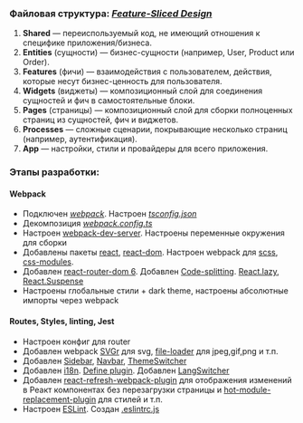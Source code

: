 ### Файловая структура: [*Feature-Sliced Design*](https://feature-sliced.design/ru/)

1. **Shared** — переиспользуемый код, не имеющий отношения к специфике приложения/бизнеса.
2. **Entities** (сущности) — бизнес-сущности (например, User, Product или Order).
3. **Features** (фичи) — взаимодействия с пользователем, действия, которые несут бизнес-ценность для пользователя.
4. **Widgets** (виджеты) — композиционный слой для соединения сущностей и фич в самостоятельные блоки.
5. **Pages** (страницы) — композиционный слой для сборки полноценных страниц из сущностей, фич и виджетов.
6. **Processes** — сложные сценарии, покрывающие несколько страниц (например, аутентификация).
7. **App** — настройки, стили и провайдеры для всего приложения.


### Этапы разработки:
#### Webpack
 - Подключен [*webpack*](https://webpack.js.org/). Настроен *[tsconfig.json](tsconfig.json)*
 - Декомпозиция *[webpack.config.ts](webpack.config.ts)*
 - Настроен [webpack-dev-server](https://webpack.js.org/configuration/dev-server/). Настроены переменные окружения для сборки
 - Добавлены пакеты [react](https://ru.reactjs.org), [react-dom](https://ru.reactjs.org/docs/react-dom.html). Настроен webpack для [scss](https://sass-scss.ru), [css-modules](https://github.com/css-modules/css-modules). 
 - Добавлен [react-router-dom 6](https://reactrouter.com/en/v6.3.0/getting-started/overview). Добавлен [Code-splitting](https://reactjs.org/docs/code-splitting.html). [React.lazy](https://reactjs.org/docs/code-splitting.html#reactlazy), [React.Suspense](https://reactjs.org/docs/react-api.html#reactsuspense)
 - Настроены глобальные стили + dark theme, настроены абсолютные импорты через webpack

#### Routes, Styles, linting, Jest
 - Настроен конфиг для router
 - Добавлен webpack [SVGr](https://www.npmjs.com/package/@svgr/webpack) для svg, [file-loader](https://v4.webpack.js.org/loaders/file-loader/) для jpeg,gif,png и т.п.
 - Добавлен [Sidebar](src/widget/Sidebar/UI/Sidebar/Sidebar.tsx), [Navbar](src/widget/Navbar/UI/Navbar.tsx), [ThemeSwitcher](src/shared/UI/ThemeSwitcher/ThemeSwitcher.tsx)
 - Добавлен [i18n](https://react.i18next.com/). [Define plugin](https://webpack.js.org/plugins/define-plugin/). Добавлен [LangSwitcher](src/shared/UI/LangSwitcher/LangSwitcher.tsx)
 - Добавлен [react-refresh-webpack-plugin](https://www.npmjs.com/package/@pmmmwh/react-refresh-webpack-plugin) для отображения изменений в Реакт компонентах без перезагрузки страницы и [hot-module-replacement-plugin](https://webpack.js.org/plugins/hot-module-replacement-plugin/) для стилей и т.п.
 - Настроен [ESLint](https://eslint.org/). Создан [.eslintrc.js](.eslintrc.js)

